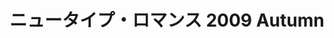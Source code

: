 ---
logo: images/other/ニュータイプロマンス2009Autumn.jpg
title: ニュータイプ・ロマンス 2009 Autumn
subTitle: 暂无资源，如果你拥有该资源，可点击此处向我们提交反馈

category: 其他

hasResource: false
---